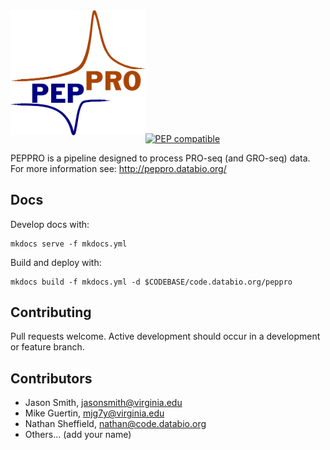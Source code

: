 <img src="docs/img/peppro_logo.svg" alt="pepatac logo" height="200" align="left"/>  

<br></br>
<br></br>
<br></br>
---

[![PEP compatible](http://pepkit.github.io/img/PEP-compatible-green.svg)](http://pepkit.github.io)

PEPPRO is a pipeline designed to process PRO-seq (and GRO-seq) data. For more information see: http://peppro.databio.org/

## Docs

Develop docs with:

```
mkdocs serve -f mkdocs.yml
```

Build and deploy with:

```
mkdocs build -f mkdocs.yml -d $CODEBASE/code.databio.org/peppro
```

## Contributing

Pull requests welcome. Active development should occur in a development or feature branch.

## Contributors

* Jason Smith, jasonsmith@virginia.edu
* Mike Guertin, mjg7y@virginia.edu
* Nathan Sheffield, nathan@code.databio.org
* Others... (add your name)

